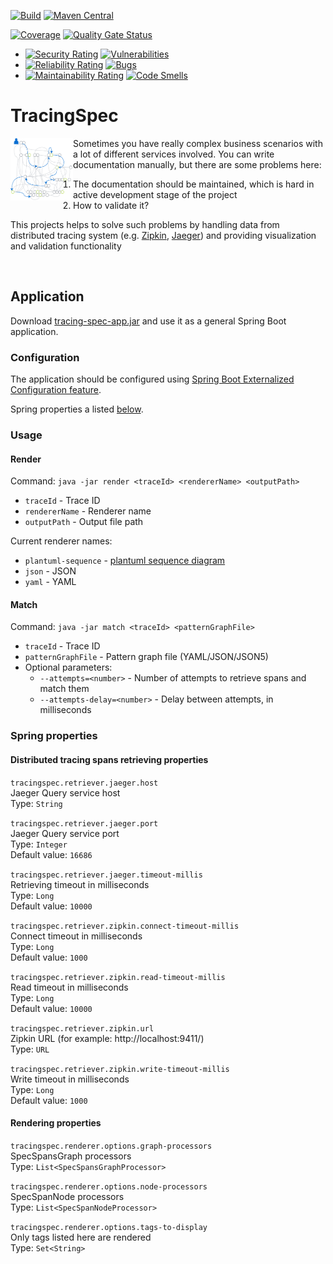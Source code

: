 <!-- build-status -->
[![Build](https://travis-ci.com/remal/tracing-spec.svg?branch=master)](https://travis-ci.com/github/remal/tracing-spec)
[![Maven Central](https://maven-badges.herokuapp.com/maven-central/name.remal.tracing-spec/tracing-spec-application/badge.svg)](https://maven-badges.herokuapp.com/maven-central/name.remal.tracing-spec/tracing-spec-application)

[![Coverage](https://sonarcloud.io/api/project_badges/measure?project=name.remal.tracing-spec%3Atracing-spec&metric=coverage)](https://sonarcloud.io/dashboard?id=name.remal.tracing-spec%3Atracing-spec)
[![Quality Gate Status](https://sonarcloud.io/api/project_badges/measure?project=name.remal.tracing-spec%3Atracing-spec&metric=alert_status)](https://sonarcloud.io/dashboard?id=name.remal.tracing-spec%3Atracing-spec)
* [![Security Rating](https://sonarcloud.io/api/project_badges/measure?project=name.remal.tracing-spec%3Atracing-spec&metric=security_rating)](https://sonarcloud.io/dashboard?id=name.remal.tracing-spec%3Atracing-spec)
[![Vulnerabilities](https://sonarcloud.io/api/project_badges/measure?project=name.remal.tracing-spec%3Atracing-spec&metric=vulnerabilities)](https://sonarcloud.io/dashboard?id=name.remal.tracing-spec%3Atracing-spec)
* [![Reliability Rating](https://sonarcloud.io/api/project_badges/measure?project=name.remal.tracing-spec%3Atracing-spec&metric=reliability_rating)](https://sonarcloud.io/dashboard?id=name.remal.tracing-spec%3Atracing-spec)
[![Bugs](https://sonarcloud.io/api/project_badges/measure?project=name.remal.tracing-spec%3Atracing-spec&metric=bugs)](https://sonarcloud.io/dashboard?id=name.remal.tracing-spec%3Atracing-spec)
* [![Maintainability Rating](https://sonarcloud.io/api/project_badges/measure?project=name.remal.tracing-spec%3Atracing-spec&metric=sqale_rating)](https://sonarcloud.io/dashboard?id=name.remal.tracing-spec%3Atracing-spec)
[![Code Smells](https://sonarcloud.io/api/project_badges/measure?project=name.remal.tracing-spec%3Atracing-spec&metric=code_smells)](https://sonarcloud.io/dashboard?id=name.remal.tracing-spec%3Atracing-spec)
<!--/ build-status -->

# TracingSpec

<!-- description -->
<img align="left" width="100" height="100" src="https://raw.githubusercontent.com/remal/tracing-spec/master/logo.svg" alt="logo">

Sometimes you have really complex business scenarios with a lot of different services involved. You can write documentation manually, but there are some problems here:
1. The documentation should be maintained, which is hard in active development stage of the project
1. How to validate it?

This projects helps to solve such problems by handling data from distributed tracing system (e.g. [Zipkin](https://zipkin.io/), [Jaeger](https://www.jaegertracing.io/)) and providing visualization and validation functionality

<br clear="left">
<!--/ description -->

## Application

Download [tracing-spec-app.jar](#) and use it as a general Spring Boot application.

### Configuration

The application should be configured using [Spring Boot Externalized Configuration feature](https://docs.spring.io/spring-boot/docs/current/reference/html/spring-boot-features.html#boot-features-external-config).

Spring properties a listed [below](#spring-properties).

### Usage

#### Render

Command: `java -jar render <traceId> <rendererName> <outputPath>`
* `traceId` - Trace ID
* `rendererName` - Renderer name
* `outputPath` - Output file path

Current renderer names:
* `plantuml-sequence` - [plantuml sequence diagram](https://plantuml.com/sequence-diagram)
* `json` - JSON
* `yaml` - YAML

#### Match

Command: `java -jar match <traceId> <patternGraphFile>`
* `traceId` - Trace ID
* `patternGraphFile` - Pattern graph file (YAML/JSON/JSON5)
* Optional parameters:
  * `--attempts=<number>` - Number of attempts to retrieve spans and match them
  * `--attempts-delay=<number>` - Delay between attempts, in milliseconds

### Spring properties

#### Distributed tracing spans retrieving properties

<!-- properties: tracingspec.retriever -->
`tracingspec.retriever.jaeger.host`<br>
Jaeger Query service host<br>
Type: `String`

`tracingspec.retriever.jaeger.port`<br>
Jaeger Query service port<br>
Type: `Integer`<br>
Default value: `16686`

`tracingspec.retriever.jaeger.timeout-millis`<br>
Retrieving timeout in milliseconds<br>
Type: `Long`<br>
Default value: `10000`

`tracingspec.retriever.zipkin.connect-timeout-millis`<br>
Connect timeout in milliseconds<br>
Type: `Long`<br>
Default value: `1000`

`tracingspec.retriever.zipkin.read-timeout-millis`<br>
Read timeout in milliseconds<br>
Type: `Long`<br>
Default value: `10000`

`tracingspec.retriever.zipkin.url`<br>
Zipkin URL (for example: http://localhost:9411/)<br>
Type: `URL`

`tracingspec.retriever.zipkin.write-timeout-millis`<br>
Write timeout in milliseconds<br>
Type: `Long`<br>
Default value: `1000`

<!--/ properties -->

#### Rendering properties

<!-- properties: tracingspec.renderer -->
`tracingspec.renderer.options.graph-processors`<br>
SpecSpansGraph processors<br>
Type: `List<SpecSpansGraphProcessor>`

`tracingspec.renderer.options.node-processors`<br>
SpecSpanNode processors<br>
Type: `List<SpecSpanNodeProcessor>`

`tracingspec.renderer.options.tags-to-display`<br>
Only tags listed here are rendered<br>
Type: `Set<String>`

<!--/ properties -->
